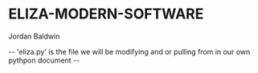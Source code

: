 # ELIZA-MODERN-SOFTWARE
Jordan Baldwin


-- 'eliza.py' is the file we will be modifying and or pulling from in our own pythpon document --

